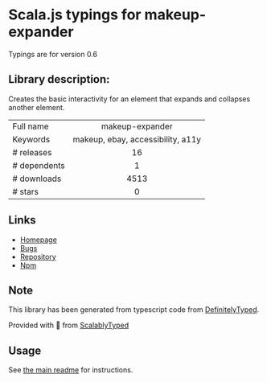 
# Scala.js typings for makeup-expander

Typings are for version 0.6

## Library description:
Creates the basic interactivity for an element that expands and collapses another element.

|                    |                 |
| ------------------ | :-------------: |
| Full name          | makeup-expander |
| Keywords           | makeup, ebay, accessibility, a11y |
| # releases         | 16 |
| # dependents       | 1 |
| # downloads        | 4513 |
| # stars            | 0 |

## Links
- [Homepage](https://github.com/makeup/makeup-js#readme)
- [Bugs](https://github.com/makeup/makeup-js/issues)
- [Repository](https://github.com/makeup/makeup-js)
- [Npm](https://www.npmjs.com/package/makeup-expander)
    


## Note
This library has been generated from typescript code from [DefinitelyTyped](https://definitelytyped.org).

Provided with :purple_heart: from [ScalablyTyped](https://github.com/oyvindberg/ScalablyTyped)

## Usage
See [the main readme](../../readme.md) for instructions.


